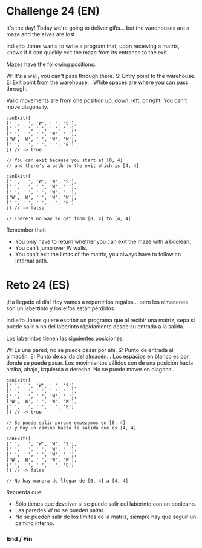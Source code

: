 # Challenge 24 (EN)
It's the day! Today we're going to deliver gifts… but the warehouses are a maze and the elves are lost.

Indielfo Jones wants to write a program that, upon receiving a matrix, knows if it can quickly exit the maze from its entrance to the exit.

Mazes have the following positions:

W: It's a wall, you can't pass through there. S: Entry point to the warehouse. E: Exit point from the warehouse. : White spaces are where you can pass through.

Valid movements are from one position up, down, left, or right. You can't move diagonally.

    canExit([
    [' ', ' ', 'W', ' ', 'S'],
    [' ', ' ', ' ', ' ', ' '],
    [' ', ' ', ' ', 'W', ' '],
    ['W', 'W', ' ', 'W', 'W'],
    [' ', ' ', ' ', ' ', 'E']
    ]) // -> true

    // You can exit because you start at [0, 4]
    // and there's a path to the exit which is [4, 4]

    canExit([
    [' ', ' ', 'W', 'W', 'S'],
    [' ', ' ', ' ', 'W', ' '],
    [' ', ' ', ' ', 'W', ' '],
    ['W', 'W', ' ', 'W', 'W'],
    [' ', ' ', ' ', ' ', 'E']
    ]) // -> false

    // There's no way to get from [0, 4] to [4, 4]

Remember that:
- You only have to return whether you can exit the maze with a boolean.
- You can't jump over W walls.
- You can't exit the limits of the matrix, you always have to follow an internal path.

# Reto 24 (ES)
¡Ha llegado el día! Hoy vamos a repartir los regalos… pero los almacenes son un labertinto y los elfos están perdidos.

Indielfo Jones quiere escribir un programa que al recibir una matriz, sepa si puede salir o no del laberinto rápidamente desde su entrada a la salida.

Los laberintos tienen las siguientes posiciones:

W: Es una pared, no se puede pasar por ahí.
S: Punto de entrada al almacén.
E: Punto de salida del almacén.
: Los espacios en blanco es por donde se puede pasar.
Los movimientos válidos son de una posición hacia arriba, abajo, izquierda o derecha. No se puede mover en diagonal.

    canExit([
    [' ', ' ', 'W', ' ', 'S'],
    [' ', ' ', ' ', ' ', ' '],
    [' ', ' ', ' ', 'W', ' '],
    ['W', 'W', ' ', 'W', 'W'],
    [' ', ' ', ' ', ' ', 'E']
    ]) // -> true

    // Se puede salir porque empezamos en [0, 4]
    // y hay un camino hasta la salida que es [4, 4]

    canExit([
    [' ', ' ', 'W', 'W', 'S'],
    [' ', ' ', ' ', 'W', ' '],
    [' ', ' ', ' ', 'W', ' '],
    ['W', 'W', ' ', 'W', 'W'],
    [' ', ' ', ' ', ' ', 'E']
    ]) // -> false

    // No hay manera de llegar de [0, 4] a [4, 4]

Recuerda que:
- Sólo tienes que devolver si se puede salir del laberinto con un booleano.
- Las paredes W no se pueden saltar.
- No se pueden salir de los límites de la matriz, siempre hay que seguir un camino interno.

### End / Fin